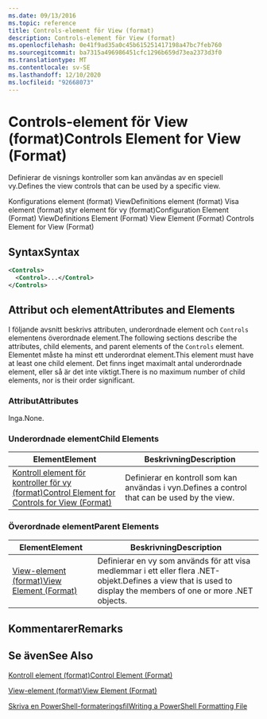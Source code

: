 ```yaml
---
ms.date: 09/13/2016
ms.topic: reference
title: Controls-element för View (format)
description: Controls-element för View (format)
ms.openlocfilehash: 0e41f9ad35a0c45b615251417198a47bc7feb760
ms.sourcegitcommit: ba7315a496986451cfc1296b659d73ea2373d3f0
ms.translationtype: MT
ms.contentlocale: sv-SE
ms.lasthandoff: 12/10/2020
ms.locfileid: "92668073"
---
```

# <a name="controls-element-for-view-format"></a><span data-ttu-id="9877e-103">Controls-element för View (format)</span><span class="sxs-lookup"><span data-stu-id="9877e-103">Controls Element for View (Format)</span></span>

<span data-ttu-id="9877e-104">Definierar de visnings kontroller som kan användas av en speciell vy.</span><span class="sxs-lookup"><span data-stu-id="9877e-104">Defines the view controls that can be used by a specific view.</span></span>

<span data-ttu-id="9877e-105">Konfigurations element (format) ViewDefinitions element (format) Visa element (format) styr element för vy (format)</span><span class="sxs-lookup"><span data-stu-id="9877e-105">Configuration Element (Format) ViewDefinitions Element (Format) View Element (Format) Controls Element for View (Format)</span></span>

## <a name="syntax"></a><span data-ttu-id="9877e-106">Syntax</span><span class="sxs-lookup"><span data-stu-id="9877e-106">Syntax</span></span>

```xml
<Controls>
  <Control>...</Control>
</Controls>
```

## <a name="attributes-and-elements"></a><span data-ttu-id="9877e-107">Attribut och element</span><span class="sxs-lookup"><span data-stu-id="9877e-107">Attributes and Elements</span></span>

<span data-ttu-id="9877e-108">I följande avsnitt beskrivs attributen, underordnade element och `Controls` elementens överordnade element.</span><span class="sxs-lookup"><span data-stu-id="9877e-108">The following sections describe the attributes, child elements, and parent elements of the `Controls` element.</span></span> <span data-ttu-id="9877e-109">Elementet måste ha minst ett underordnat element.</span><span class="sxs-lookup"><span data-stu-id="9877e-109">This element must have at least one child element.</span></span> <span data-ttu-id="9877e-110">Det finns inget maximalt antal underordnade element, eller så är det inte viktigt.</span><span class="sxs-lookup"><span data-stu-id="9877e-110">There is no maximum number of child elements, nor is their order significant.</span></span>

### <a name="attributes"></a><span data-ttu-id="9877e-111">Attribut</span><span class="sxs-lookup"><span data-stu-id="9877e-111">Attributes</span></span>

<span data-ttu-id="9877e-112">Inga.</span><span class="sxs-lookup"><span data-stu-id="9877e-112">None.</span></span>

### <a name="child-elements"></a><span data-ttu-id="9877e-113">Underordnade element</span><span class="sxs-lookup"><span data-stu-id="9877e-113">Child Elements</span></span>

|<span data-ttu-id="9877e-114">Element</span><span class="sxs-lookup"><span data-stu-id="9877e-114">Element</span></span>|<span data-ttu-id="9877e-115">Beskrivning</span><span class="sxs-lookup"><span data-stu-id="9877e-115">Description</span></span>|
|-------------|-----------------|
|[<span data-ttu-id="9877e-116">Kontroll element för kontroller för vy (format)</span><span class="sxs-lookup"><span data-stu-id="9877e-116">Control Element for Controls for View (Format)</span></span>](./control-element-for-controls-for-view-format.md)|<span data-ttu-id="9877e-117">Definierar en kontroll som kan användas i vyn.</span><span class="sxs-lookup"><span data-stu-id="9877e-117">Defines a control that can be used by the view.</span></span>|

### <a name="parent-elements"></a><span data-ttu-id="9877e-118">Överordnade element</span><span class="sxs-lookup"><span data-stu-id="9877e-118">Parent Elements</span></span>

|<span data-ttu-id="9877e-119">Element</span><span class="sxs-lookup"><span data-stu-id="9877e-119">Element</span></span>|<span data-ttu-id="9877e-120">Beskrivning</span><span class="sxs-lookup"><span data-stu-id="9877e-120">Description</span></span>|
|-------------|-----------------|
|[<span data-ttu-id="9877e-121">View-element (format)</span><span class="sxs-lookup"><span data-stu-id="9877e-121">View Element (Format)</span></span>](./view-element-format.md)|<span data-ttu-id="9877e-122">Definierar en vy som används för att visa medlemmar i ett eller flera .NET-objekt.</span><span class="sxs-lookup"><span data-stu-id="9877e-122">Defines a view that is used to display the members of one or more .NET objects.</span></span>|

## <a name="remarks"></a><span data-ttu-id="9877e-123">Kommentarer</span><span class="sxs-lookup"><span data-stu-id="9877e-123">Remarks</span></span>

## <a name="see-also"></a><span data-ttu-id="9877e-124">Se även</span><span class="sxs-lookup"><span data-stu-id="9877e-124">See Also</span></span>

[<span data-ttu-id="9877e-125">Kontroll element (format)</span><span class="sxs-lookup"><span data-stu-id="9877e-125">Control Element (Format)</span></span>](./control-element-for-controls-for-view-format.md)

[<span data-ttu-id="9877e-126">View-element (format)</span><span class="sxs-lookup"><span data-stu-id="9877e-126">View Element (Format)</span></span>](./view-element-format.md)

[<span data-ttu-id="9877e-127">Skriva en PowerShell-formateringsfil</span><span class="sxs-lookup"><span data-stu-id="9877e-127">Writing a PowerShell Formatting File</span></span>](./writing-a-powershell-formatting-file.md)

